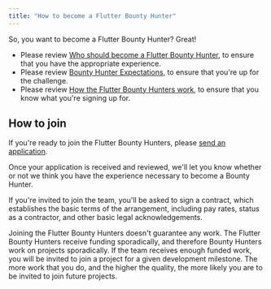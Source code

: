 ```yaml
---
title: "How to become a Flutter Bounty Hunter"
---
```


So, you want to become a Flutter Bounty Hunter? Great!

- Please review [Who should become a Flutter Bounty Hunter](who-should-become-a-bounty-hunter), to ensure that you have the appropriate experience.
- Please review [Bounty Hunter Expectations](bounty-hunter-expectations), to ensure that you're up for the challenge.
- Please review [How the Flutter Bounty Hunters work](how-bounty-hunters-work), to ensure that you know what you're signing up for.

## **How to join**
If you're ready to join the Flutter Bounty Hunters, please [send an application](https://docs.google.com/forms/d/e/1FAIpQLSfIU2-qb0qHkGQaKV4zFrBwv8LmqIRGaiC-uS_EgRDa-aZ-2g/viewform?usp=sf_link).

Once your application is received and reviewed, we'll let you know whether or not we think you have the experience necessary to become a Bounty Hunter.

If you're invited to join the team, you'll be asked to sign a contract, which establishes the basic terms of the arrangement, including pay rates, status as a contractor, and other basic legal acknowledgements.

Joining the Flutter Bounty Hunters doesn't guarantee any work. The Flutter Bounty Hunters receive funding sporadically, and therefore Bounty Hunters work on projects sporadically. If the team receives enough funded work, you will be invited to join a project for a given development milestone. The more work that you do, and the higher the quality, the more likely you are to be invited to join future projects.
